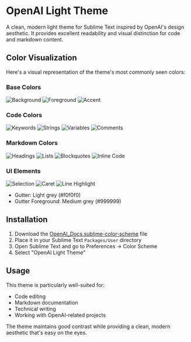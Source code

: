 # OpenAI Light Theme

A clean, modern light theme for Sublime Text inspired by OpenAI's design aesthetic. It provides excellent readability and visual distinction for code and markdown content.

## Color Visualization

Here's a visual representation of the theme's most commonly seen colors:

### Base Colors
![Background](https://img.shields.io/badge/background-ffffff?color=ffffff&style=flat-square)
![Foreground](https://img.shields.io/badge/foreground-1e1e1e?color=1e1e1e&style=flat-square)
![Accent](https://img.shields.io/badge/accent-007AFF?color=007AFF&style=flat-square)

### Code Colors
![Keywords](https://img.shields.io/badge/keywords-d73a49?color=d73a49&style=flat-square)
![Strings](https://img.shields.io/badge/strings-032f62?color=032f62&style=flat-square)
![Variables](https://img.shields.io/badge/variables-005cc5?color=005cc5&style=flat-square)
![Comments](https://img.shields.io/badge/comments-6a737d?color=6a737d&style=flat-square)

### Markdown Colors
![Headings](https://img.shields.io/badge/headings-005cc5?color=005cc5&style=flat-square)
![Lists](https://img.shields.io/badge/lists-d73a49?color=d73a49&style=flat-square)
![Blockquotes](https://img.shields.io/badge/blockquotes-6a737d?color=6a737d&style=flat-square)
![Inline Code](https://img.shields.io/badge/inline%20code-032f62?color=032f62&style=flat-square)

### UI Elements
![Selection](https://img.shields.io/badge/selection-e5f0ff?color=e5f0ff&style=flat-square)
![Caret](https://img.shields.io/badge/caret-007AFF?color=007AFF&style=flat-square)
![Line Highlight](https://img.shields.io/badge/line%20highlight-f5f5f5?color=f5f5f5&style=flat-square)
- Gutter: Light grey (#f0f0f0)
- Gutter Foreground: Medium grey (#999999)

## Installation

1. Download the [OpenAI_Docs.sublime-color-scheme](OpenAI_Docs.sublime-color-scheme) file
2. Place it in your Sublime Text `Packages/User` directory
3. Open Sublime Text and go to Preferences → Color Scheme
4. Select "OpenAI Light Theme"

## Usage

This theme is particularly well-suited for:
- Code editing
- Markdown documentation
- Technical writing
- Working with OpenAI-related projects

The theme maintains good contrast while providing a clean, modern aesthetic that's easy on the eyes.
